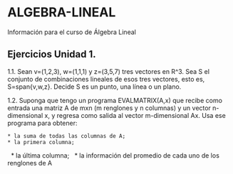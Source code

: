# ALGEBRA-LINEAL
Información para el curso de Álgebra Lineal

## Ejercicios Unidad 1.

1.1. Sean v=(1,2,3), w=(1,1,1) y z=(3,5,7) tres vectores en R^3. Sea S el conjunto de combinaciones lineales de esos tres vectores, esto es, S=span{v,w,z}. Decide S es un punto, una línea o un plano.

1.2. Suponga que tengo un programa EVALMATRIX(A,x) que recibe como entrada una matriz A de mxn (m renglones y n columnas) y un vector n-dimensional x, y regresa como salida al vector m-dimensional Ax. Usa ese programa para obtener:
   
    * la suma de todas las columnas de A;
    * la primera columna;
    * la última columna;
    * la información del promedio de cada uno de los renglones de A



